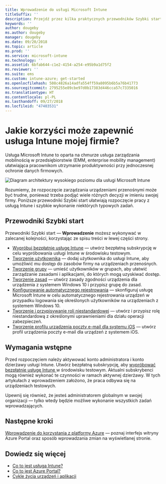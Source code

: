 ```yaml
---
title: Wprowadzenie do usługi Microsoft Intune
titleSuffix: ''
description: Przejdź przez kilka praktycznych przewodników Szybki start, aby poznać usługę Intune.
keywords: ''
author: dougeby
ms.author: dougeby
manager: dougeby
ms.date: 09/20/2018
ms.topic: article
ms.prod: ''
ms.service: microsoft-intune
ms.technology: ''
ms.assetid: 6bfab644-c1e2-4154-a254-e95b9a1d75f2
ms.reviewer: ''
ms.suite: ems
ms.custom: intune-azure; get-started
ms.openlocfilehash: 508c4826a14adfa554ff59a8095b6b5a76b41773
ms.sourcegitcommit: 2795255e89cbe97d0b17383d446cca57c7335016
ms.translationtype: HT
ms.contentlocale: pl-PL
ms.lasthandoff: 09/27/2018
ms.locfileid: "47403531"
---
```

# <a name="what-can-intune-do-for-my-company"></a>Jakie korzyści może zapewnić usługa Intune mojej firmie?
Usługa Microsoft Intune to oparta na chmurze usługa zarządzania mobilnością w przedsiębiorstwie (EMM, enterprise mobility management) ułatwiająca pracownikom utrzymanie produktywności przy jednoczesnej ochronie danych firmowych.

![Diagram architektury wysokiego poziomu dla usługi Microsoft Intune](/intune/media/intunearchitecture.svg)

Rozumiemy, że rozpoczęcie zarządzania urządzeniami przenośnymi może być trudne, ponieważ trzeba podjąć wiele różnych decyzji w imieniu swojej firmy. Poniższe przewodniki Szybki start ułatwiają rozpoczęcie pracy z usługą Intune i szybkie wykonanie niektórych typowych zadań.

## <a name="quickstarts"></a>Przewodniki Szybki start

Przewodniki Szybki start — __Wprowadzenie__ możesz wykonywać w zalecanej kolejności, korzystając ze spisu treści w lewej części strony.

- [Wypróbuj bezpłatnie usługę Intune](free-trial-sign-up.md) — utwórz bezpłatną subskrypcję w celu wypróbowania usługi Intune w środowisku testowym.    
- [Tworzenie użytkownika](quickstart-create-user.md) — dodaj użytkownika do usługi Intune, aby umożliwić mu dostęp do zasobów firmy na urządzeniach przenośnych.
- [Tworzenie grupy](quickstart-create-group.md) — umieść użytkowników w grupach, aby ułatwić zarządzanie zasadami i aplikacjami, do których mogą uzyskiwać dostęp.
- [Tworzenie zasad](quickstart-create-policy.md) — utwórz zasady zgodności urządzenia dla urządzenia z systemem Windows 10 i przypisz grupę do zasad.
- [Konfigurowanie automatycznego rejestrowania](quickstart-setup-auto-enrollment.md) — skonfiguruj usługę Microsoft Intune w celu automatycznego rejestrowania urządzeń w przypadku logowania się określonych użytkowników na urządzeniach z systemem Windows 10.
- [Tworzenie i przypisywanie roli niestandardowej](quickstart-create-custom-role.md) — utwórz i przypisz rolę niestandardową z określonymi uprawnieniami dla działu operacji zabezpieczeń. 
- [Tworzenie profilu urządzenia poczty e-mail dla systemu iOS](quickstart-email-profile.md) — utwórz profil urządzenia poczty e-mail dla urządzeń z systemem iOS.
<!--  [Add and assign apps](get-started-apps.md) - Add and assign apps to devices -->
## <a name="prerequisites"></a>Wymagania wstępne

Przed rozpoczęciem należy aktywować konto administratora i konto dzierżawy usługi Intune. Utwórz bezpłatną subskrypcję, aby [wypróbować bezpłatnie usługę Intune ](free-trial-sign-up.md) w środowisku testowym. Aktualni subskrybenci mogą również wykonać te czynności w ramach aktywnej dzierżawy. W tych artykułach z wprowadzeniem założono, że praca odbywa się na urządzeniach testowych.

Upewnij się również, że jesteś administratorem globalnym w swojej organizacji — tylko wtedy będzie możliwe wykonanie wszystkich zadań wprowadzających.

## <a name="next-steps"></a>Następne kroki

[Wprowadzenie do korzystania z platformy Azure](get-started-azure.md) — poznaj interfejs witryny Azure Portal oraz sposób wprowadzania zmian na wyświetlanej stronie.

## <a name="learn-more"></a>Dowiedz się więcej

* [Co to jest usługa Intune?](introduction-intune.md)
* [Co to jest Azure Portal?](what-is-intune.md)
* [Cykle życia urządzeń i aplikacji](introduction-device-app-lifecycles.md)